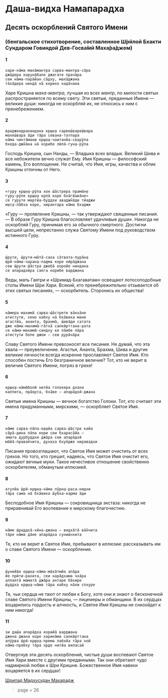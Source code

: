 # Даша-видха Намапарадха

## Десять оскорблений Святого Имени

### (бенгальское стихотворение, составленное Ш́рӣлой Бхакти Сундаром Говиндой Дев-Госва̄мӣ Маха̄ра̄джем)

#### 1

    хари-на̄ма маха̄мантра сарва-мантра-са̄ра
    джа̄дера корун̣а̄бале джагате прача̄ра
    сеи на̄ма-пара̄йан̣ са̄дху, маха̄джана
    та̄ха̄дера нинда̄ на̄ корихо када̄чана

Харе Кришна *маха-мантра*, лучшая из всех *мантр*, по милости святых распространяется по всему свету. Эти святые, преданные Имени — великие души: никогда не оскорбляй их, не относись к ним с пренебрежением.

#### 2

    враджендранандана кр̣ш̣н̣а сарвеш́вареш́вара
    махеш́вара а̄ди та̄ра севана-татпара
    на̄ма чинта̄ман̣и кр̣ш̣н̣а-чаитанйа-сварӯпа
    бхеда-джн̃а̄на на̄ корибе лӣла̄-гун̣а-рӯпа

Господь Кришна, сын Нанды, — Владыка всех владык. Великий Шива и все небожители вечно служат Ему. Имя Кришны — философский камень, Его воплощение. Не считай, что Имя, игры, качества и облик Кришны отличны от Него.

#### 3

    «гуру кр̣ш̣н̣а-рӯпа хон ш́а̄стрера прама̄н̣е
    гуру-рӯпе кр̣ш̣н̣а кр̣па̄ коре бха̄гйава̄не»
    се гуруте мартйа-буддхи аваджн̃а̄ди тйаджи
    иш̣т̣а-ла̄бха коро, нирантара на̄ма бхаджи

«Гуру — проявление Кришны, — так утверждают священные писания. — В образе Гуру Кришна благословляет удачливые души». Никогда не оскорбляй Гуру, принимая его за обычного смертного. Достигни высшей цели, непрестанно служа Святому Имени под руководством истинного Гуру.

#### 4

    ш́рути, ш́рути-ма̄та̄-саха са̄твата-пура̄н̣а
    ш́рӣ-на̄ма-чаран̣а-падма коре нӣра̄джана
    сеи ш́рути ш́а̄стра джеба̄ коройе ниндана
    се апарадхӣра сан̇га корибе варджана

Веды, мать Гаятри и «Шримад-Бхагаватам» освещают лотосоподобные стопы Имени Шри Хари. Всякий, кто пренебрежительно отзывается об этих святых писаниях, — оскорбитель. Сторонись их общества!

#### 5

    на̄мера махима̄ сарва-ш́а̄стрете ва̄кха̄не
    атистути, хено кабху на̄ бха̄виха мане
    агастйа, ананта, брахма̄, ш́ива̄ди сатата
    дже на̄ма-махима̄-га̄тха̄ сан̇кӣрттана-рата
    се на̄ма-махима̄-синдху ке па̄ибе па̄ра
    атистути боле джеи — сеи дура̄ча̄ра

Славу Святого Имени превозносят все писания. Не думай, что эта хвала — преувеличение. Агастья, Ананта, Брахма, Шива и другие великие личности всегда искренне прославляют Святое Имя. Кто способен постичь Его безграничное величие? Тот, кто не верит в величие Святого Имени, погряз в грехе!

#### 6

    кр̣ш̣н̣а-на̄ма̄болӣ нитйа голокера дхана
    калпита, пра̄кр̣та, бха̄ве — апара̄дхӣ-джана

Святые имена Кришны — вечное богатство Голоки. Тот, кто считает эти имена придуманными, мирскими, — оскорбляет Святое Имя.

#### 7

    на̄ме сарва-па̄па-кш̣айа сарва-ш́а̄стре кайа
    са̄ра̄-дина па̄па кори сеи бхараса̄йа —
    эмата дурбуддхи джа̄ра сеи апара̄дхӣ
    ма̄йа̄-праван̃чита, дух̣кха бхун̃дже ниравадхи

Писания провозглашают, что Святое Имя может очистить от всех грехов. Но того, кто грешит, надеясь, что Святое Имя очистит его, ожидают вечные муки. Такое нечестивое отношение свойственно оскорбителям, обманутым иллюзией.

#### 8

    атулйа ш́рӣ-кр̣ш̣н̣а-на̄ма пӯрн̣а-раса-нидхи
    та̄ра сама на̄ бха̄виха ш́убха-карма а̄ди

Бесподобное Имя Кришны — сокровищница экстаза: никогда не приравнивай Его воспевание к мирскому благочестию.

#### 9

    на̄ме ш́раддха̄-хӣна-джана — видха̄та̄ ва̄н̃чита
    та̄ре на̄ма да̄не апара̄дха суниш́чхита

Те, кто не верит в Святое Имя, пребывают в иллюзии: рассказывать им о славе Святого Имени — оскорбление.

#### 10

    ш́унийа̄о кр̣ш̣н̣а-на̄ма-ма̄ха̄тмйа апа̄ра
    йе прӣти-рахита, сеи нара̄дхама чха̄ра
    аллан̇та̄ мамата̄ джа̄ра антаре ба̄хире
    ш́уддха кр̣ш̣н̣а-на̄ма та̄ра кабху на̄хи спхуре

Те, чьи сердца не тают от любви к Богу, хотя они и знают о бесконечной славе Святого Имени Кришны, — лицемеры и обманщики. В их сердцах воцарились гордость и алчность, и Святое Имя Кришны не снизойдет к ним никогда!

#### 11

    эи даш́а апара̄дха корийа̄ варджана
    джена джана коре харина̄ма сан̇кӣрттана
    апӯрва ш́рӣ-кр̣ш̣н̣а-према лабхйа та̄ра хой
    на̄ма-прабху та̄ра хр̣де нитйа виласай

Отвергнув эти десять оскорблений, чистые души воспевают Святое Имя Хари вместе с другими преданными. Так они обретают чудо надмирной любви к Шри Кришне. Божественное Имя навеки воцаряется в их сердцах!

[Шрипад Мадхусудан Махарадж](https://soundcloud.com/bharatimaharaj/madhusudan-maharaj-dasa-vidha-namaparadha)


> page = 26